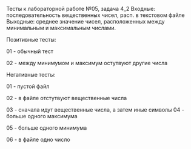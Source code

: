 Тесты к лабораторной работе №05, задача 4_2
Входные: последовательность вещественных чисел, расп. в текстовом файле
Выходные: среднее значение чисел, расположенных между минимальным и максимальным числами.

Позитивные тесты:

01 - обычный тест

02 - между минимумом и максимум остутвуют другие числа

Негативные тесты:

01 - пустой файл

02 - в файле отстутвуют вещественные числа

03 - сначала идут вещественные числа, а затем иные символы
04 - больше одного максимума

05 - больше одного минимума

06 - в файле одно число